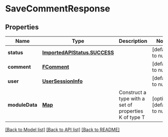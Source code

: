 # SaveCommentResponse
## Properties

| Name | Type | Description | Notes |
|------------ | ------------- | ------------- | -------------|
| **status** | [**ImportedAPIStatus.SUCCESS**](ImportedAPIStatus.SUCCESS.md) |  | [default to null] |
| **comment** | [**FComment**](FComment.md) |  | [default to null] |
| **user** | [**UserSessionInfo**](UserSessionInfo.md) |  | [default to null] |
| **moduleData** | [**Map**](AnyType.md) | Construct a type with a set of properties K of type T | [optional] [default to null] |

[[Back to Model list]](../README.md#documentation-for-models) [[Back to API list]](../README.md#documentation-for-api-endpoints) [[Back to README]](../README.md)


